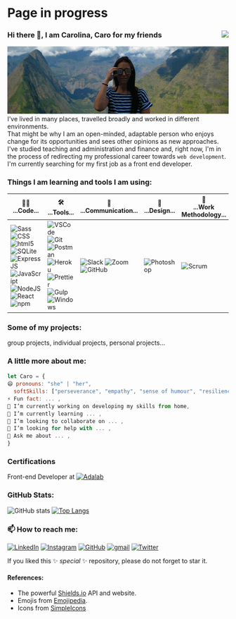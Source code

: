 # Page in progress

### Hi there 👋, I am Carolina, Caro for my friends  <a href="https://twitter.com/cvcastano"><img src="https://img.shields.io/twitter/follow/cvcastano.svg?style=social" align="right"/></a>
![](https://github.com/cvcastano/cvcastano/blob/main/reunion.gif)
I’ve lived in many places, travelled broadly and worked in different environments.  
That might be why I am an open-minded, adaptable person who enjoys change for its opportunities and sees other opinions as new approaches.   
I've studied teaching and administration and finance and, right now, I'm in the process of redirecting my professional career towards ``web development``.   
I'm currently searching for my first job as a front end developer.


### Things I am learning and tools I am using: 

| 👩‍💻<br> ...Code... | 🛠️<br> ...Tools...| 📢<br> ...Communication...| 📐<br> ...Design...| 🐆<br> ...Work Methodology...| 🦄<br> ...Other... |
| --- | ----- | ----------- | ----------| --------  | --------|
|![Sass](https://img.shields.io/badge/-Sass-white?style=flat-square&logo=sass&logoColor=CC6699) ![CSS](https://img.shields.io/badge/-CSS3-orange?style=flat-square&logo=css3&logoColor=blue) ![html5](https://img.shields.io/badge/-HTML5-grey?style=flat-square&logo=html5&logoColor=E34F26) ![SQLite](https://img.shields.io/badge/-SQLite-pink?style=flat-square&logo=sqlite&logoColor=blue)![Express JS](https://img.shields.io/badge/-ExpressJS-dd3a9b?style=flat-square&logo=express&logoColor=black) ![JavaScript](https://img.shields.io/badge/-JavaScript-blue?style=flat-square&logo=javascript&logoColor=yellow) ![NodeJS](https://img.shields.io/badge/-NodeJS-43853d?style=flat-square&logo=Node.js&logoColor=green) ![React](https://img.shields.io/badge/-React-45b8d8?style=flat-square&logo=react&logoColor=black) ![npm](https://img.shields.io/badge/-NPM-CB3837?style=flat-square&logo=npm&logoColor=white)                                                                              |  ![VSCode](https://img.shields.io/badge/-VSCode-grey?style=flat-square&logo=visual-studio-code&logoColor=blue)  ![Git](https://img.shields.io/badge/-Git-F05032?style=flat-square&logo=git&logoColor=black) ![Postman](https://img.shields.io/badge/-Postman-DD0031?style=flat-square&logo=postman&logoColor=white) ![Heroku](https://img.shields.io/badge/-Heroku-430098?style=flat-square&logo=heroku&logoColor=white) ![Prettier](https://img.shields.io/badge/-Prettier-F7B93E?style=flat-square&logo=prettier&logoColor=white) ![Gulp](https://img.shields.io/badge/-Gulp-cf4647?style=flat-square&logo=gulp&logoColor=white) ![Windows](https://img.shields.io/badge/Windows-darkpurple?style=flat-square&logo=windows&logoColor=white)               | ![Slack](https://img.shields.io/badge/-Slack-a4154b?style=flat-square&logo=slack&logoColor=white) ![Zoom](https://img.shields.io/badge/-Zoom-006699?style=flat-square&logo=zoom&logoColor=white) ![GitHub](https://img.shields.io/badge/-GitHub-green?style=flat-square&logo=github&logoColor=black)                   | ![Photoshop](https://img.shields.io/badge/-Photoshop-darkblue?style=flat-square&logo=adobe-photoshop&logoColor=white)    | ![Scrum](https://img.shields.io/badge/-Scrum-orange?style=flat-square)|            ![StackOverflow](https://img.shields.io/badge/-StackOverflow-black?style=flat-square&logo=stackoverflow&logoColor=white) 


<!--
![](https://img.shields.io/badge/-     -31a8ff?style=flat-square&logo=      &logoColor=white)
![](https://img.shields.io/badge/-     -00eace?style=flat-square&logo=      &logoColor=white)
-->


### Some of my projects:
group projects, individual projects, personal projects...


### A little more about me:
```javascript
let Caro = {
😄 pronouns: "she" | "her",
  softSkills: ["perseverance", "empathy", "sense of humour", "resilience", "adaptability" ]
⚡ Fun fact: ... ,
🔭 I’m currently working on developing my skills from home,
🌱 I’m currently learning ... ,
👯 I’m looking to collaborate on ... ,
🤔 I’m looking for help with ... ,
💬 Ask me about ... ,
}
```
 ### Certifications  
Front-end Developer at <a href="https://adalab.es"><img alt="Adalab" src="https://adalab.es/wp-content/themes/adalab/assets/legacy/images/logo-adalab.svg" width="70px"/></a>


### GitHub Stats:
![GitHub stats](https://github-readme-stats.vercel.app/api?username=cvcastano&show_icons=true&theme=radical)
[![Top Langs](https://github-readme-stats.vercel.app/api/top-langs/?username=cvcastano&layout=compact&theme=radical)](https://github.com/cvcastano/github-readme-stats)




### 📫 How to reach me:
<a href="https://www.linkedin.com/in/carolina-castano/"><img img alt="LinkedIn" src="https://img.shields.io/badge/linkedin-0e76a8.svg?&style=for-the-badge&logo=linkedin&logoColor=white" /></a>
<a href="https://www.instagram.com/cvcastano"><img alt="Instagram" src="https://img.shields.io/badge/instagram-dd2a7b.svg?&style=for-the-badge&logo=instagram&logoColor=white" /></a>
<a href="https://github.com/cvcastano"><img alt="GitHub" src="https://img.shields.io/badge/GitHub-2f363d.svg?&style=for-the-badge&logo=Github&logoColor=white" /></a>
<a href="mailto:carocastanocastillo@gmail.com"><img alt="gmail" src="https://img.shields.io/badge/gmail-red.svg?&style=for-the-badge&logo=gmail&logoColor=white" /></a>
<a href="https://twitter.com/cvcastano"><img alt="Twitter" src="https://img.shields.io/badge/twitter-%231DA1F2.svg?&style=for-the-badge&logo=twitter&logoColor=white" /></a>


If you liked this ✨ _special_ ✨ repository, please do not forget to star it.

#### References:
- The powerful [Shields.io](https://shields.io/) API and website.
- Emojis from [Emojipedia](https://emojipedia.org/).
- Icons from [SimpleIcons](https://simpleicons.org/)

